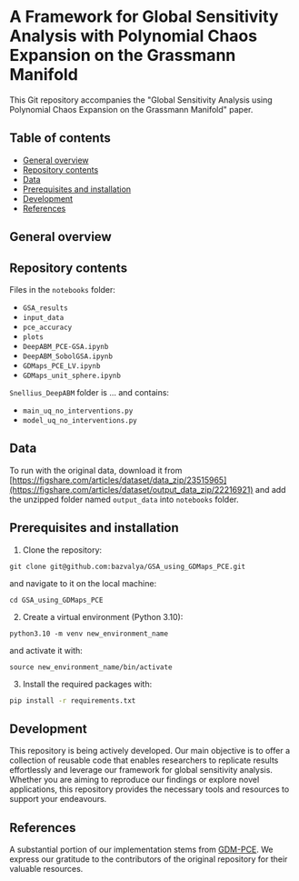 # A Framework for Global Sensitivity Analysis with Polynomial Chaos Expansion on the Grassmann Manifold

This Git repository accompanies the "Global Sensitivity Analysis using Polynomial Chaos Expansion on the Grassmann Manifold" paper.

## Table of contents
- [General overview](#general-overview)
- [Repository contents](#repository-contents)
- [Data](#data)
- [Prerequisites and installation](#prerequisites-and-installation)
- [Development](#development)
- [References ](#references)

## General overview



## Repository contents
Files in the `notebooks` folder:

- `GSA_results`
- `input_data`
- `pce_accuracy`
- `plots`
- `DeepABM_PCE-GSA.ipynb`
- `DeepABM_SobolGSA.ipynb`
- `GDMaps_PCE_LV.ipynb`
- `GDMaps_unit_sphere.ipynb`

`Snellius_DeepABM` folder is ... and contains:
- `main_uq_no_interventions.py`
- `model_uq_no_interventions.py`

## Data
To run with the original data, download it from [https://figshare.com/articles/dataset/data_zip/23515965](https://figshare.com/articles/dataset/output_data_zip/22216921) and add the unzipped folder named `output_data` into `notebooks` folder.

## Prerequisites and installation

1. Clone the repository:
```
git clone git@github.com:bazvalya/GSA_using_GDMaps_PCE.git
```
and navigate to it on the local machine:
```
cd GSA_using_GDMaps_PCE
```
2. Create a virtual environment (Python 3.10):
```
python3.10 -m venv new_environment_name
```
and activate it with:
```
source new_environment_name/bin/activate
```
3. Install the required packages with:
```bash
pip install -r requirements.txt
```

## Development

This repository is being actively developed. Our main objective is to offer a collection of reusable code that enables researchers to replicate results effortlessly and leverage our framework for global sensitivity analysis. Whether you are aiming to reproduce our findings or explore novel applications, this repository provides the necessary tools and resources to support your endeavours.

## References 

A substantial portion of our implementation stems from [GDM-PCE](https://github.com/katiana22/GDM-PCE). We express our gratitude to the contributors of the original repository for their valuable resources.
